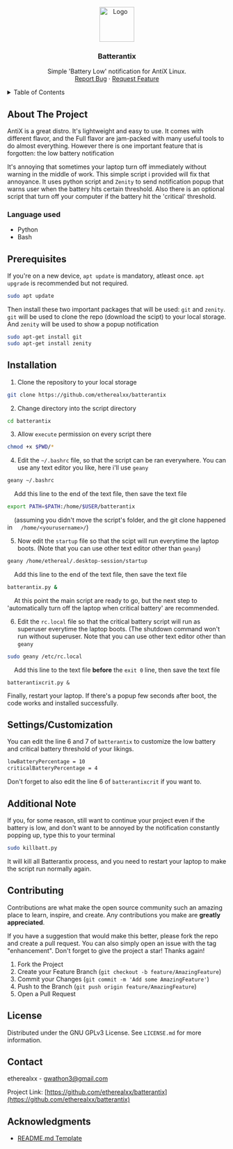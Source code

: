 <!-- PROJECT LOGO -->

<br />
<div align="center">
  <a href="https://github.com/etherealxx/audiotracksmerger">
    <img src="images/logo.png" alt="Logo" width="80" height="80">
  </a>

<h3 align="center">Batterantix</h3>

<p align="center">
    Simple 'Battery Low' notification for AntiX Linux.
    <br />
    <!-- <a href="https://github.com/etherealxx/audiotracksmerger"><strong>Explore the docs »</strong></a> -->
    <!-- <br /> -->
    <!-- <br /> -->
<!--     <a href="https://github.com/etherealxx/audiotracksmerger">View Demo</a>  -->
<!--    · -->
<!--     <a href="https://github.com/etherealxx/audiotracksmerger/releases/download/v0.1.4/Audio.Tracks.Merger.ffmpeg.exe">Clone Repo</a> -->
<!--     · -->
<!--     <a href="https://github.com/etherealxx/audiotracksmerger/releases/download/v0.1.4/Audio.Tracks.Merger.ffmpeg.x86.exe">Download Zip</a> -->
<!--     · -->
<!--     <a href="https://github.com/etherealxx/audiotracksmerger/releases/download/v0.1.4/Audio.Tracks.Merger.bat">Download tar.gz</a> -->
<!--     · -->
    <a href="https://github.com/etherealxx/audiotracksmerger/issues">Report Bug</a>
    ·
    <a href="https://github.com/etherealxx/audiotracksmerger/issues">Request Feature</a>
  </p>
</div>

<!-- TABLE OF CONTENTS -->

<details>
  <summary>Table of Contents</summary>
  <ol>
    <li>
      <a href="#about-the-project">About The Project</a>
      <ul>
        <li><a href="#language-used">Language Used</a></li>
      </ul>
    </li>
    <li><a href="#prerequisites">Prerequisites</a></li>
    <li><a href="#installation">Installation</a></li>
    <li><a href="#settingscustomization">Settings/Customization</a></li>
    <li><a href="#additional-note">Additional Note</a></li>
    <li><a href="#contributing">Contributing</a></li>
    <li><a href="#license">License</a></li>
    <li><a href="#contact">Contact</a></li>
    <li><a href="#acknowledgments">Acknowledgments</a></li>
  </ol>
</details>

<!-- ABOUT THE PROJECT -->

## About The Project

AntiX is a great distro. It's lightweight and easy to use. It comes with different flavor, and the Full flavor are jam-packed with many useful tools to do almost everything. However there is one important feature that is forgotten: the low battery notification<br />

It's annoying that sometimes your laptop turn off immediately without warning in the middle of work. This simple script i provided will fix that annoyance. It uses python script and `Zenity` to send notification popup that warns user when the battery hits certain threshold. Also there is an optional script that turn off your computer if the battery hit the 'critical' threshold.

<!-- <p align="right">(<a href="#readme-top">back to top</a>)</p> -->

### Language used

* Python
* Bash

<!-- <p align="right">(<a href="#readme-top">back to top</a>)</p> -->

<!-- GETTING STARTED -->


## Prerequisites

If you're on a new device, `apt update` is mandatory, atleast once. `apt upgrade` is recommended but not required. <br />

```bash
sudo apt update
```

Then install these two important packages that will be used: `git` and `zenity`. `git` will be used to clone the repo (download the scipt) to your local storage. And `zenity` will be used to show a popup notification<br />

```bash
sudo apt-get install git
sudo apt-get install zenity
```

<!-- <p align="right">(<a href="#readme-top">back to top</a>)</p> -->

<!-- USAGE EXAMPLES -->

## Installation

1. Clone the repository to your local storage

```bash
git clone https://github.com/etherealxx/batterantix
```

2. Change directory into the script directory

```bash
cd batterantix
```

3. Allow `execute` permission on every script there

```bash
chmod +x $PWD/*
```

4. Edit the `~/.bashrc` file, so that the script can be ran everywhere. You can use any text editor you like, here i'll use `geany`

```bash
geany ~/.bashrc
```

    Add this line to the end of the text file, then save the text file

```bash
export PATH=$PATH:/home/$USER/batterantix
```

    (assuming you didn't move the script's folder, and the git clone happened in     `/home/<yourusername>/`)

5. Now edit the `startup` file so that the scipt will run everytime the laptop boots. (Note that you can use other text editor other than `geany`)

```bash
geany /home/ethereal/.desktop-session/startup
```

    Add this line to the end of the text file, then save the text file

```bash
batterantix.py &
```

    At this point the main script are ready to go, but the next step to 'automatically turn off the laptop when critical battery' are recommended.

6. Edit the `rc.local` file so that the critical battery script will run as superuser everytime the laptop boots. (The shutdown command won't run without superuser. Note that you can use other text editor other than `geany`

```bash
sudo geany /etc/rc.local
```

    Add this line to the text file **before** the `exit 0` line, then save the text file

```
batterantixcrit.py &
```

Finally, restart your laptop. If there's a popup few seconds after boot, the code works and installed successfully.

<!-- <p align="right">(<a href="#readme-top">back to top</a>)</p> -->

## Settings/Customization

You can edit the line 6 and 7 of `batterantix` to customize the low battery and critical battery threshold of your likings.

```bash
lowBatteryPercentage = 10
criticalBatteryPercentage = 4
```

Don't forget to also edit the line 6 of `batterantixcrit` if you want to.

## Additional Note

If you, for some reason, still want to continue your project even if the battery is low, and don't want to be annoyed by the notification constantly popping up, type this to your terminal

```bash
sudo killbatt.py
```

It will kill all Batterantix process, and you need to restart your laptop to make the script run normally again.

<!-- CONTRIBUTING -->

## Contributing

Contributions are what make the open source community such an amazing place to learn, inspire, and create. Any contributions you make are **greatly appreciated**.

If you have a suggestion that would make this better, please fork the repo and create a pull request. You can also simply open an issue with the tag "enhancement".
Don't forget to give the project a star! Thanks again!

1. Fork the Project
2. Create your Feature Branch (`git checkout -b feature/AmazingFeature`)
3. Commit your Changes (`git commit -m 'Add some AmazingFeature'`)
4. Push to the Branch (`git push origin feature/AmazingFeature`)
5. Open a Pull Request

<!-- <p align="right">(<a href="#readme-top">back to top</a>)</p> -->

<!-- LICENSE -->

## License

Distributed under the GNU GPLv3 License. See `LICENSE.md` for more information.

<!-- <p align="right">(<a href="#readme-top">back to top</a>)</p> -->

<!-- CONTACT -->

## Contact

etherealxx - gwathon3@gmail.com

Project Link: [https://github.com/etherealxx/batterantix](https://github.com/etherealxx/batterantix)

<!-- <p align="right">(<a href="#readme-top">back to top</a>)</p> -->

<!-- ACKNOWLEDGMENTS -->

## Acknowledgments

* [README.md Template](https://github.com/othneildrew/Best-README-Template)

<!-- <p align="right">(<a href="#readme-top">back to top</a>)</p> -->
